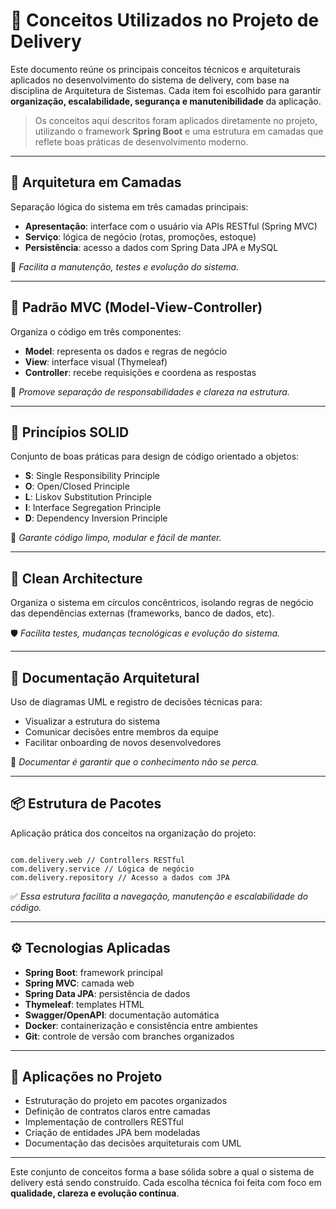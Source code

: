 # 🧠 Conceitos Utilizados no Projeto de Delivery

Este documento reúne os principais conceitos técnicos e arquiteturais aplicados no desenvolvimento do sistema de delivery, com base na disciplina de Arquitetura de Sistemas. Cada item foi escolhido para garantir **organização, escalabilidade, segurança e manutenibilidade** da aplicação.

> Os conceitos aqui descritos foram aplicados diretamente no projeto, utilizando o framework **Spring Boot** e uma estrutura em camadas que reflete boas práticas de desenvolvimento moderno.

---

## 🧱 Arquitetura em Camadas

Separação lógica do sistema em três camadas principais:

- **Apresentação**: interface com o usuário via APIs RESTful (Spring MVC)
- **Serviço**: lógica de negócio (rotas, promoções, estoque)
- **Persistência**: acesso a dados com Spring Data JPA e MySQL

🔎 *Facilita a manutenção, testes e evolução do sistema.*

---

## 🎯 Padrão MVC (Model-View-Controller)

Organiza o código em três componentes:

- **Model**: representa os dados e regras de negócio
- **View**: interface visual (Thymeleaf)
- **Controller**: recebe requisições e coordena as respostas

🧩 *Promove separação de responsabilidades e clareza na estrutura.*

---

## 🧼 Princípios SOLID

Conjunto de boas práticas para design de código orientado a objetos:

- **S**: Single Responsibility Principle  
- **O**: Open/Closed Principle  
- **L**: Liskov Substitution Principle  
- **I**: Interface Segregation Principle  
- **D**: Dependency Inversion Principle

🔧 *Garante código limpo, modular e fácil de manter.*

---

## 🧪 Clean Architecture

Organiza o sistema em círculos concêntricos, isolando regras de negócio das dependências externas (frameworks, banco de dados, etc).

🛡️ *Facilita testes, mudanças tecnológicas e evolução do sistema.*

---

## 📐 Documentação Arquitetural

Uso de diagramas UML e registro de decisões técnicas para:

- Visualizar a estrutura do sistema
- Comunicar decisões entre membros da equipe
- Facilitar onboarding de novos desenvolvedores

📘 *Documentar é garantir que o conhecimento não se perca.*

---

## 📦 Estrutura de Pacotes

Aplicação prática dos conceitos na organização do projeto:

```

com.delivery.web // Controllers RESTful 
com.delivery.service // Lógica de negócio 
com.delivery.repository // Acesso a dados com JPA
```


✅ *Essa estrutura facilita a navegação, manutenção e escalabilidade do código.*

---

## ⚙️ Tecnologias Aplicadas

- **Spring Boot**: framework principal
- **Spring MVC**: camada web
- **Spring Data JPA**: persistência de dados
- **Thymeleaf**: templates HTML
- **Swagger/OpenAPI**: documentação automática
- **Docker**: containerização e consistência entre ambientes
- **Git**: controle de versão com branches organizados

---

## 🧪 Aplicações no Projeto

- Estruturação do projeto em pacotes organizados  
- Definição de contratos claros entre camadas  
- Implementação de controllers RESTful  
- Criação de entidades JPA bem modeladas  
- Documentação das decisões arquiteturais com UML

---

Este conjunto de conceitos forma a base sólida sobre a qual o sistema de delivery está sendo construído. Cada escolha técnica foi feita com foco em **qualidade, clareza e evolução contínua**.
